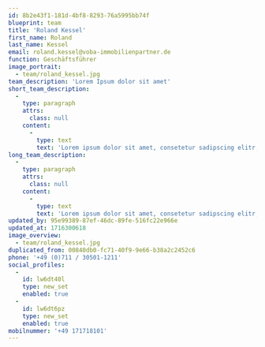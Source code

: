 ```yaml
---
id: 8b2e43f1-181d-4bf8-8293-76a5995bb74f
blueprint: team
title: 'Roland Kessel'
first_name: Roland
last_name: Kessel
email: roland.kessel@voba-immobilienpartner.de
function: Geschäftsführer
image_portrait:
  - team/roland_kessel.jpg
team_description: 'Lorem Ipsum dolor sit amet'
short_team_description:
  -
    type: paragraph
    attrs:
      class: null
    content:
      -
        type: text
        text: 'Lorem ipsum dolor sit amet, consetetur sadipscing elitr, sed diam nonumy eirmod tempor invidunt ut labore et dolore magna aliquyam erat, sed diam voluptua. Lorem ipsum dolor sit amet, consetetur sadipscing elitr, sed diam nonumy eirmod tempor invidunt ut labore et dolore magna aliquyam erat, sed diam voluptua. '
long_team_description:
  -
    type: paragraph
    attrs:
      class: null
    content:
      -
        type: text
        text: 'Lorem ipsum dolor sit amet, consetetur sadipscing elitr, sed diam nonumy eirmod tempor invidunt ut labore et dolore magna aliquyam erat, sed diam voluptua. Lorem ipsum dolor sit amet, consetetur sadipscing elitr, sed diam nonumy eirmod tempor invidunt ut labore et dolore magna aliquyam erat, sed diam voluptua. Lorem ipsum dolor sit amet, consetetur sadipscing elitr, sed diam nonumy eirmod tempor invidunt ut labore et dolore magna aliquyam erat, sed diam voluptua. Lorem ipsum dolor sit amet, consetetur sadipscing elitr, sed diam nonumy eirmod tempor invidunt ut labore et dolore magna aliquyam erat, sed diam voluptua. '
updated_by: 95e99389-87ef-46dc-89fe-516fc22e966e
updated_at: 1716300618
image_overview:
  - team/roland_kessel.jpg
duplicated_from: 00840db0-fc71-40f9-9e66-b38a2c2452c6
phone: '+49 (0)711 / 30501-1211'
social_profiles:
  -
    id: lw6dt40l
    type: new_set
    enabled: true
  -
    id: lw6dt6pz
    type: new_set
    enabled: true
mobilnummer: '+49 171718101'
---
```

